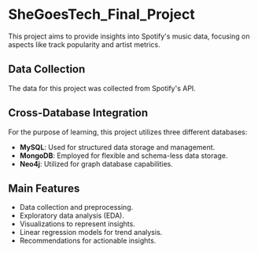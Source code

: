 # SheGoesTech_Final_Project

This project aims to provide insights into Spotify's music data, focusing on aspects like track popularity and artist metrics.

## Data Collection

The data for this project was collected from Spotify's API.

## Cross-Database Integration

For the purpose of learning, this project utilizes three different databases:

- **MySQL**: Used for structured data storage and management.
- **MongoDB**: Employed for flexible and schema-less data storage.
- **Neo4j**: Utilized for graph database capabilities.

## Main Features

- Data collection and preprocessing.
- Exploratory data analysis (EDA).
- Visualizations to represent insights.
- Linear regression models for trend analysis.
- Recommendations for actionable insights.

